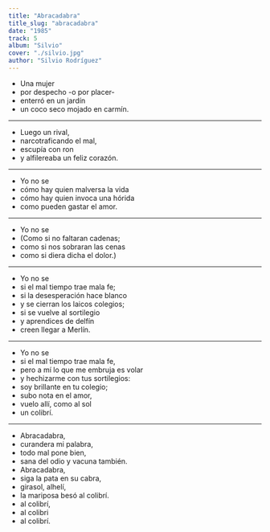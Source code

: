 ```yaml
---
title: "Abracadabra"
title_slug: "abracadabra"
date: "1985"
track: 5
album: "Silvio"
cover: "./silvio.jpg"
author: "Silvio Rodríguez"
---
```


- Una mujer
- por despecho -o por placer-
- enterró en un jardín
- un coco seco mojado en carmín.

---

- Luego un rival,
- narcotraficando el mal,
- escupía con ron
- y alfilereaba un feliz corazón.

---

- Yo no se
- cómo hay quien malversa la vida
- cómo hay quien invoca una hórida
- como pueden gastar el amor.

---

- Yo no se
- (Como si no faltaran cadenas;
- como si nos sobraran las cenas
- como si diera dicha el dolor.)

---

- Yo no se
- si el mal tiempo trae mala fe;
- si la desesperación hace blanco
- y se cierran los laicos colegios;
- si se vuelve al sortilegio
- y aprendices de delfín
- creen llegar a Merlín.

---

- Yo no se
- si el mal tiempo trae mala fe,
- pero a mí lo que me embruja es volar
- y hechizarme con tus sortilegios:
- soy brillante en tu colegio;
- subo nota en el amor,
- vuelo allí, como al sol
- un colibrí.

---

- Abracadabra,
- curandera mi palabra,
- todo mal pone bien,
- sana del odio y vacuna también.
- Abracadabra,
- siga la pata en su cabra,
- girasol, alhelí,
- la mariposa besó al colibrí.
- al colibrí,
- al colibri
- al colibrí.
